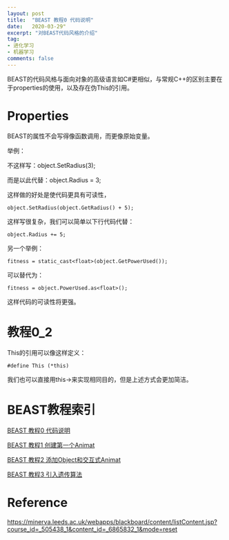 ```yaml
---
layout: post
title:  "BEAST 教程0 代码说明"
date:   2020-03-29"
excerpt: "对BEAST代码风格的介绍"
tag:
- 进化学习
- 机器学习
comments: false
---
```


BEAST的代码风格与面向对象的高级语言如C#更相似，与常规C++的区别主要在于properties的使用，以及存在伪This的引用。

# Properties

BEAST的属性不会写得像函数调用，而更像原始变量。

举例：

不这样写：object.SetRadius(3);

而是以此代替：object.Radius = 3;

这样做的好处是使代码更具有可读性，

    object.SetRadius(object.GetRadius() + 5);

这样写很复杂，我们可以简单以下行代码代替：

    object.Radius += 5;

另一个举例：

    fitness = static_cast<float>(object.GetPowerUsed());

可以替代为：

    fitness = object.PowerUsed.as<float>();

这样代码的可读性将更强。

# 教程0_2

This的引用可以像这样定义：

    #define This (*this)
    
我们也可以直接用this->来实现相同目的，但是上述方式会更加简洁。

# BEAST教程索引

[BEAST 教程0 代码说明](https://yawwq.github.io/BEAST-%E6%95%99%E7%A8%8B0-%E4%BB%A3%E7%A0%81%E8%AF%B4%E6%98%8E/)

[BEAST 教程1 创建第一个Animat](https://yawwq.github.io/BEAST-%E6%95%99%E7%A8%8B1-%E5%88%9B%E5%BB%BA%E7%AC%AC%E4%B8%80%E4%B8%AAAnimat/)

[BEAST 教程2 添加Object和交互式Animat](https://yawwq.github.io/BEAST-%E6%95%99%E7%A8%8B2-%E6%B7%BB%E5%8A%A0Object%E5%92%8C%E4%BA%A4%E4%BA%92%E5%BC%8FAnimat/)

[BEAST 教程3 引入遗传算法](https://yawwq.github.io/BEAST-%E6%95%99%E7%A8%8B3-%E5%BC%95%E5%85%A5%E9%81%97%E4%BC%A0%E7%AE%97%E6%B3%95/)

# Reference

https://minerva.leeds.ac.uk/webapps/blackboard/content/listContent.jsp?course_id=_505438_1&content_id=_6865832_1&mode=reset
